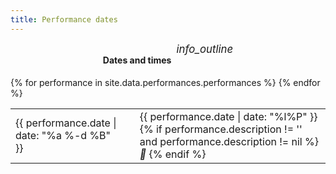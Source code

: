 ```yaml
---
title: Performance dates
---
```


<div style='display: flex; justify-content: center;'>
  <h4 style='margin-right: 0.5rem;'>Dates and times</h4>
  <i class='material-icons' style='font-size: 1.2em; cursor: pointer' title='The show runs for somewhere in the realm of 2 and a half hours, including interval.'>info_outline</i>
</div>
<table>
  {% for performance in site.data.performances.performances %}
  <tr>
    <td style='padding-right: 3vw'>
      {{ performance.date | date: "%a %-d %B" }}
    </td>
    <td>
      {{ performance.date | date: "%l%P" }}
      {% if performance.description != '' and performance.description != nil %}
        <i title="{{ performance.description }}">🎉</i>
      {% endif %}
    </td>
  </tr>
  {% endfor %}
</table>
